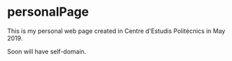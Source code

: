 # personalPage

This is my personal web page created in Centre d'Estudis Politècnics in May 2019.

Soon will have self-domain. 

